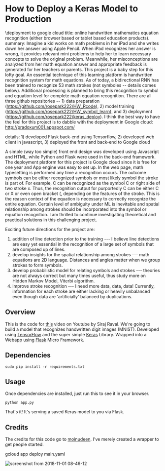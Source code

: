 # How to Deploy a Keras Model to Production
\\deployment to google cloud
title: online handwritten mathematics equation recognition (either browser based or tablet based education products).
summary: Imagine a kid works on math problems in her iPad and she writes down her answer using Apple Pencil. When iPad recognizes her answer is wrong, it provides relevant mini problems to help her to learn necessary concepts to solve the original problem. Meanwhile, her misconceptions are analyzed from her math equation answer and appropriate feedback is generated for her teachers or parents. This project is a baby step for this lofty goal. An essential technique of this learning platform is handwritten recognition system for math equations. As of today, a bidirectional RNN has been trained to recognize 53 math strokes (not symboles -- details comes below). Additional processing is planned to bring this recognition to symbol and equation level for complete math equation recognition.
There are all three github repositories --  1) data preparation (https://github.com/rosepark222/HW_Rcode), 2) model training (https://github.com/rosepark222/HW_symbol_learn), and 3) deployment (https://github.com/rosepark222/keras_deploy). 
I think the best way to have the feel for this project is to dabble with the deployment in Google cloud: http://pradoxum001.appspot.com/

details: 1) developed Flask back-end using Tensorflow, 2) developed web client in javascript, 3) deployed the front and back-end to Google cloud 


A simple (way too simple) front end design was developed using Javascript and HTML, while Python and Flask were used in the back-end framework. The deployment platform for this project is Google cloud since it is free for one year and App engine was easy to set up. In the web page, math typesetting is performed any time a recognition occurs. The outcome symbols can be either recognized symbols or most likely symbol the stroke is part of. For example, C can be recognized as the symbol C or right side of two stroke x. Thus, the recognition output for purportedly C 
can be either C or X or even open bracket (, depending on the features of the stroke. This is the reason context of the equation is necessary to correctly recognize the entire equation. Certain level of ambiguity under ML is inevitable and spatial relationship among strokes should be incorporated into the symbol or equation recognition. I am thrilled to continue investigating theoretical and practical solutions in this challenging project. 


Exciting future directions for the project are:
1. addition of line detection prior to the training --- I believe line detections are easy yet essential in the recognition of a large set of symbols that are composed up of lines. 
2. develop insights for the spatial relationship among strokes --- math equations are 2D language. Distances and angles matter when we group strokes to form symbols.
3. develop probabilistic model for relating symbols and strokes --- theories are not always correct but many times useful, thus study more on Hidden Markov Model, Viterbi algorithm.
4. improve stroke recognition --- I need more data, data, data!  Currently, information for each stroke are either lacking or heavily unbalanced even though data are 'artificially' balanced by duplications.



## Overview

This is the code for [this](https://youtu.be/f6Bf3gl4hWY) video on Youtube by Siraj Raval. We're going to build a model that recognizes handwritten digit images (MNIST).  Developed using [TensorFlow](https://www.tensorflow.org/) and the super simple [Keras](http://keras.io/) Library. Wrapped into a Webapp using [Flask](http://flask.pocoo.org/) Micro Framework.

## Dependencies

```sudo pip install -r requirements.txt```

## Usage

Once dependencies are installed, just run this to see it in your browser. 

```python app.py```

That's it! It's serving a saved Keras model to you via Flask. 

## Credits

The credits for this code go to [moinudeen](https://github.com/moinudeen). I've merely created a wrapper to get people started.


 
gcloud app deploy  main.yaml 

![screenshot from 2018-11-01 08-46-12](https://user-images.githubusercontent.com/38844805/47862556-a495d480-ddb2-11e8-98f0-0a55746f2dbc.png)
